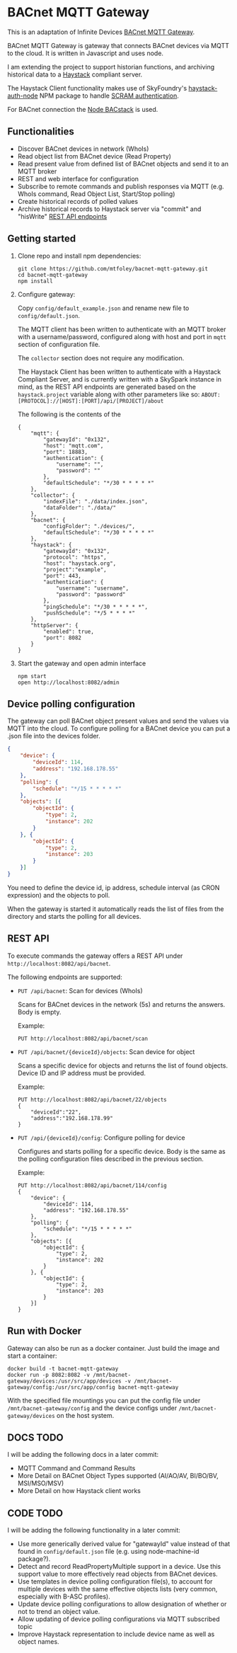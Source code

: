 # BACnet MQTT Gateway

This is an adaptation of Infinite Devices [BACnet MQTT Gateway](https://github.com/infinimesh/bacnet-mqtt-gateway).

BACnet MQTT Gateway is gateway that connects BACnet devices via MQTT to the cloud. It is written in Javascript and uses node. 

I am extending the project to support historian functions, and archiving historical data to a [Haystack](https://project-haystack.org) compliant server. 

The Haystack Client functionality makes use of SkyFoundry's [haystack-auth-node](https://www.npmjs.com/package/@skyfoundry/haystack-auth) NPM package to handle [SCRAM authentication](https://project-haystack.org/doc/Auth).

For BACnet connection the [Node BACstack](https://github.com/fh1ch/node-bacstack) is used.

## Functionalities

* Discover BACnet devices in network (WhoIs)
* Read object list from BACnet device (Read Property)
* Read present value from defined list of BACnet objects and send it to an MQTT broker
* REST and web interface for configuration
* Subscribe to remote commands and publish responses via MQTT (e.g. WhoIs command, Read Object List, Start/Stop polling)
* Create historical records of polled values
* Archive historical records to Haystack server via "commit" and "hisWrite" [REST API endpoints](https://project-haystack.org/doc/Ops)
## Getting started

1. Clone repo and install npm dependencies:

    ```shell
    git clone https://github.com/mtfoley/bacnet-mqtt-gateway.git
    cd bacnet-mqtt-gateway
    npm install
    ```

2. Configure gateway:

    Copy `config/default_example.json` and rename new file to `config/default.json`. 

    The MQTT client has been written to authenticate with an MQTT broker with a username/password, configured along with host and port in `mqtt` section of configuration file.

    The `collector` section does not require any modification.

    The Haystack Client has been written to authenticate with a Haystack Compliant Server, and is currently written with a SkySpark instance in mind, as the REST API endpoints are generated based on the `haystack.project` variable along with other parameters like so:
    `ABOUT: [PROTOCOL]://[HOST]:[PORT]/api/[PROJECT]/about`

    The following is the contents of the 
    
    ```
    {
        "mqtt": {
            "gatewayId": "0x132",
            "host": "mqtt.com",
            "port": 18883,
            "authentication": {
                "username": "",
                "password": ""
            },
            "defaultSchedule": "*/30 * * * * *"
        },
        "collector": {
            "indexFile": "./data/index.json",
            "dataFolder": "./data/"
        },
        "bacnet": {
            "configFolder": "./devices/",
            "defaultSchedule": "*/30 * * * * *"
        },
        "haystack": {
            "gatewayId": "0x132",
            "protocol": "https",
            "host": "haystack.org",
            "project":"example",
            "port": 443,
            "authentication": {
                "username": "username",
                "password": "password"    
            },
            "pingSchedule": "*/30 * * * * *",
            "pushSchedule": "*/5 * * * *"
        },
        "httpServer": {
            "enabled": true,
            "port": 8082
        }
    }

    ```
    
3. Start the gateway and open admin interface

    ```shell
    npm start
    open http://localhost:8082/admin
    ```

## Device polling configuration

The gateway can poll BACnet object present values and send the values via MQTT into the cloud. To configure polling for a BACnet device you can put a .json file into the devices folder.

```json
{
    "device": {
        "deviceId": 114,
        "address": "192.168.178.55"
    },
    "polling": {
        "schedule": "*/15 * * * * *"
    },
    "objects": [{
        "objectId": {
            "type": 2,
            "instance": 202
        }
    }, {
        "objectId": {
            "type": 2,
            "instance": 203
        }
    }]
}
```

You need to define the device id, ip address, schedule interval (as CRON expression) and the objects to poll. 

When the gateway is started it automatically reads the list of files from the directory and starts the polling for all devices.
 
## REST API

To execute commands the gateway offers a REST API under `http://localhost:8082/api/bacnet`.

The following endpoints are supported:

* `PUT /api/bacnet`: Scan for devices (WhoIs)
    
    Scans for BACnet devices in the network (5s) and returns the answers. Body is empty.
    
    Example:
    ```
    PUT http://localhost:8082/api/bacnet/scan
    ```  
    
* `PUT /api/bacnet/{deviceId}/objects`: Scan device for object

    Scans a specific device for objects and returns the list of found objects. Device ID and IP address must be provided.
    
    Example:
    ```
    PUT http://localhost:8082/api/bacnet/22/objects
    {
        "deviceId":"22",
        "address":"192.168.178.99"
    }
    ```
    
* `PUT /api/{deviceId}/config`: Configure polling for device

    Configures and starts polling for a specific device. Body is the same as the polling configuration files described in the previous section.
    
    Example:
    ```
    PUT http://localhost:8082/api/bacnet/114/config
    {
        "device": {
            "deviceId": 114,
            "address": "192.168.178.55"
        },
        "polling": {
            "schedule": "*/15 * * * * *"
        },
        "objects": [{
            "objectId": {
                "type": 2,
                "instance": 202
            }
        }, {
            "objectId": {
                "type": 2,
                "instance": 203
            }
        }]
    }
    ```

## Run with Docker

Gateway can also be run as a docker container. Just build the image and start a container:

```shell
docker build -t bacnet-mqtt-gateway
docker run -p 8082:8082 -v /mnt/bacnet-gateway/devices:/usr/src/app/devices -v /mnt/bacnet-gateway/config:/usr/src/app/config bacnet-mqtt-gateway
```

With the specified file mountings you can put the config file under `/mnt/bacnet-gateway/config` and the device configs under `/mnt/bacnet-gateway/devices` on the host system.

## DOCS TODO

I will be adding the following docs in a later commit:
* MQTT Command and Command Results
* More Detail on BACnet Object Types supported (AI/AO/AV, BI/BO/BV, MSI/MSO/MSV)
* More Detail on how Haystack client works

## CODE TODO

I will be adding the following functionality in a later commit:
* Use more generically derived value for "gatewayId" value instead of that found in `config/default.json` file (e.g. using node-machine-id package?).
* Detect and record ReadPropertyMultiple support in a device. Use this support value to more effectively read objects from BACnet devices.
* Use templates in device polling configuration file(s), to account for multiple devices with the same effective objects lists (very common, especially with B-ASC profiles).
* Update device polling configurations to allow designation of whether or not to trend an object value.
* Allow updating of device polling configurations via MQTT subscribed topic
* Improve Haystack representation to include device name as well as object names.